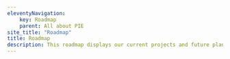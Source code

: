 ```yaml
---
eleventyNavigation:
    key: Roadmap
    parent: All about PIE
site_title: "Roadmap"
title: Roadmap
description: This roadmap displays our current projects and future plans. Its aim is to inform and assist our teams in planning their work.
---
```


<br />
